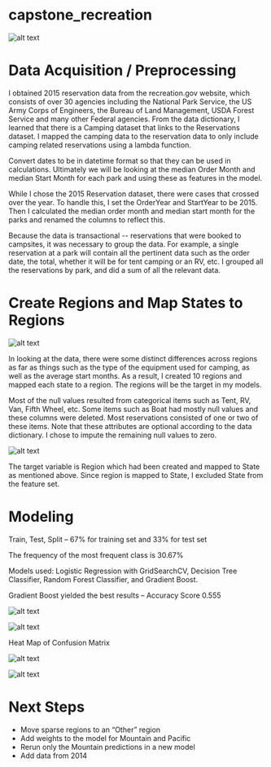 # capstone_recreation
![alt text](https://raw.github.com/smandel2/capstone_recreation/master/images/tent_in_desert.jpg)

# Data Acquisition / Preprocessing

I obtained 2015 reservation data from the recreation.gov website, which consists of over 30 agencies including the National Park Service, the US Army Corps of Engineers, the Bureau of Land Management, USDA Forest Service and many other Federal agencies. From the data dictionary, I learned that there is a Camping dataset that links to the Reservations dataset. I mapped the camping data to the reservation data to only include camping related reservations using a lambda function.

Convert dates to be in datetime format so that they can be used in calculations. Ultimately we will be looking at the median Order Month and median Start Month for each park and using these as features in the model.

While I chose the 2015 Reservation dataset, there were cases that crossed over the year. To handle this, I set the OrderYear and StartYear to be 2015. Then I calculated the median order month and median start month for the parks and renamed the columns to reflect this.

Because the data is transactional -- reservations that were booked to campsites, it was necessary to group the data. For example, a single reservation at a park will contain all the pertinent data such as the order date, the total, whether it will be for tent camping or an RV, etc. I grouped all the reservations by park, and did a sum of all the relevant data.

# Create Regions and Map States to Regions

![alt text](https://raw.github.com/smandel2/capstone_recreation/master/images/region_map.jpg)

In looking at the data, there were some distinct differences across regions as far as things such as the type of the equipment used for camping, as well as the average start months. As a result, I created 10 regions and mapped each state to a region. The regions will be the target in my models.

Most of the null values resulted from categorical items such as Tent, RV, Van, Fifth Wheel, etc. Some items such as Boat had mostly null values and these columns were deleted. Most reservations consisted of one or two of these items. Note that these attributes are optional according to the data dictionary. I chose to impute the remaining null values to zero.

![alt text](https://raw.github.com/smandel2/capstone_recreation/master/images/maps.jpg)

The target variable is Region which had been created and mapped to State as mentioned above. Since region is mapped to State, I excluded State from the feature set.

# Modeling

Train, Test, Split – 67% for training set  and 33% for test set

The frequency of the most frequent class is 30.67%

Models used: Logistic Regression with GridSearchCV, Decision Tree Classifier, Random Forest Classifier, and Gradient Boost.

Gradient Boost yielded the best results – Accuracy Score 0.555

![alt text](https://raw.github.com/smandel2/capstone_recreation/master/images/feature_imp_gb.jpg)

![alt text](https://raw.github.com/smandel2/capstone_recreation/master/images/confusion_matrix_gb.png)

Heat Map of Confusion Matrix

![alt text](https://raw.github.com/smandel2/capstone_recreation/master/images/heat_map_cm.png)

![alt text](https://raw.github.com/smandel2/capstone_recreation/master/images/class_rep_gb.png)

# Next Steps

* Move sparse regions to an “Other” region
* Add weights to the model for Mountain and Pacific
* Rerun only the Mountain predictions in a new model
* Add data from 2014
